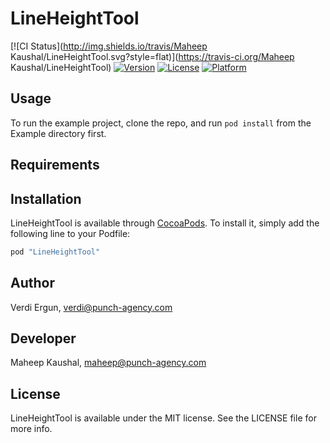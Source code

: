 # LineHeightTool

[![CI Status](http://img.shields.io/travis/Maheep Kaushal/LineHeightTool.svg?style=flat)](https://travis-ci.org/Maheep Kaushal/LineHeightTool)
[![Version](https://img.shields.io/cocoapods/v/LineHeightTool.svg?style=flat)](http://cocoapods.org/pods/LineHeightTool)
[![License](https://img.shields.io/cocoapods/l/LineHeightTool.svg?style=flat)](http://cocoapods.org/pods/LineHeightTool)
[![Platform](https://img.shields.io/cocoapods/p/LineHeightTool.svg?style=flat)](http://cocoapods.org/pods/LineHeightTool)

## Usage

To run the example project, clone the repo, and run `pod install` from the Example directory first.

## Requirements

## Installation

LineHeightTool is available through [CocoaPods](http://cocoapods.org). To install
it, simply add the following line to your Podfile:

```ruby
pod "LineHeightTool"
```

## Author

Verdi Ergun, verdi@punch-agency.com

## Developer

Maheep Kaushal, maheep@punch-agency.com

## License

LineHeightTool is available under the MIT license. See the LICENSE file for more info.
